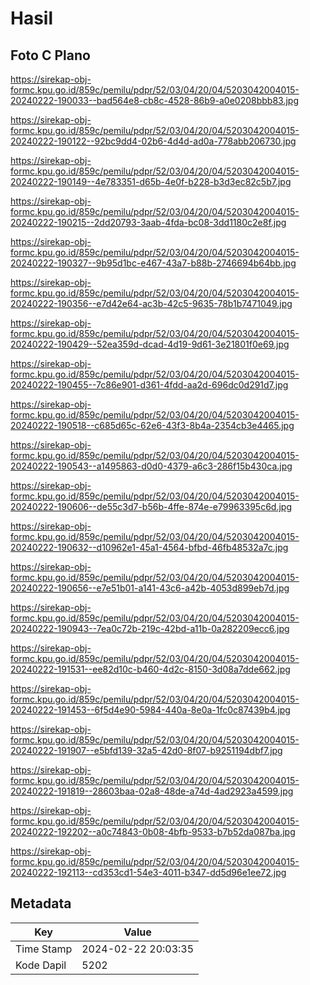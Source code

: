 # Hasil

## Foto C Plano

https://sirekap-obj-formc.kpu.go.id/859c/pemilu/pdpr/52/03/04/20/04/5203042004015-20240222-190033--bad564e8-cb8c-4528-86b9-a0e0208bbb83.jpg

https://sirekap-obj-formc.kpu.go.id/859c/pemilu/pdpr/52/03/04/20/04/5203042004015-20240222-190122--92bc9dd4-02b6-4d4d-ad0a-778abb206730.jpg

https://sirekap-obj-formc.kpu.go.id/859c/pemilu/pdpr/52/03/04/20/04/5203042004015-20240222-190149--4e783351-d65b-4e0f-b228-b3d3ec82c5b7.jpg

https://sirekap-obj-formc.kpu.go.id/859c/pemilu/pdpr/52/03/04/20/04/5203042004015-20240222-190215--2dd20793-3aab-4fda-bc08-3dd1180c2e8f.jpg

https://sirekap-obj-formc.kpu.go.id/859c/pemilu/pdpr/52/03/04/20/04/5203042004015-20240222-190327--9b95d1bc-e467-43a7-b88b-2746694b64bb.jpg

https://sirekap-obj-formc.kpu.go.id/859c/pemilu/pdpr/52/03/04/20/04/5203042004015-20240222-190356--e7d42e64-ac3b-42c5-9635-78b1b7471049.jpg

https://sirekap-obj-formc.kpu.go.id/859c/pemilu/pdpr/52/03/04/20/04/5203042004015-20240222-190429--52ea359d-dcad-4d19-9d61-3e21801f0e69.jpg

https://sirekap-obj-formc.kpu.go.id/859c/pemilu/pdpr/52/03/04/20/04/5203042004015-20240222-190455--7c86e901-d361-4fdd-aa2d-696dc0d291d7.jpg

https://sirekap-obj-formc.kpu.go.id/859c/pemilu/pdpr/52/03/04/20/04/5203042004015-20240222-190518--c685d65c-62e6-43f3-8b4a-2354cb3e4465.jpg

https://sirekap-obj-formc.kpu.go.id/859c/pemilu/pdpr/52/03/04/20/04/5203042004015-20240222-190543--a1495863-d0d0-4379-a6c3-286f15b430ca.jpg

https://sirekap-obj-formc.kpu.go.id/859c/pemilu/pdpr/52/03/04/20/04/5203042004015-20240222-190606--de55c3d7-b56b-4ffe-874e-e79963395c6d.jpg

https://sirekap-obj-formc.kpu.go.id/859c/pemilu/pdpr/52/03/04/20/04/5203042004015-20240222-190632--d10962e1-45a1-4564-bfbd-46fb48532a7c.jpg

https://sirekap-obj-formc.kpu.go.id/859c/pemilu/pdpr/52/03/04/20/04/5203042004015-20240222-190656--e7e51b01-a141-43c6-a42b-4053d899eb7d.jpg

https://sirekap-obj-formc.kpu.go.id/859c/pemilu/pdpr/52/03/04/20/04/5203042004015-20240222-190943--7ea0c72b-219c-42bd-a11b-0a282209ecc6.jpg

https://sirekap-obj-formc.kpu.go.id/859c/pemilu/pdpr/52/03/04/20/04/5203042004015-20240222-191531--ee82d10c-b460-4d2c-8150-3d08a7dde662.jpg

https://sirekap-obj-formc.kpu.go.id/859c/pemilu/pdpr/52/03/04/20/04/5203042004015-20240222-191453--6f5d4e90-5984-440a-8e0a-1fc0c87439b4.jpg

https://sirekap-obj-formc.kpu.go.id/859c/pemilu/pdpr/52/03/04/20/04/5203042004015-20240222-191907--e5bfd139-32a5-42d0-8f07-b9251194dbf7.jpg

https://sirekap-obj-formc.kpu.go.id/859c/pemilu/pdpr/52/03/04/20/04/5203042004015-20240222-191819--28603baa-02a8-48de-a74d-4ad2923a4599.jpg

https://sirekap-obj-formc.kpu.go.id/859c/pemilu/pdpr/52/03/04/20/04/5203042004015-20240222-192202--a0c74843-0b08-4bfb-9533-b7b52da087ba.jpg

https://sirekap-obj-formc.kpu.go.id/859c/pemilu/pdpr/52/03/04/20/04/5203042004015-20240222-192113--cd353cd1-54e3-4011-b347-dd5d96e1ee72.jpg


## Metadata

| Key        | Value               |
| ---------- | ------------------- |
| Time Stamp | 2024-02-22 20:03:35 |
| Kode Dapil | 5202                |



